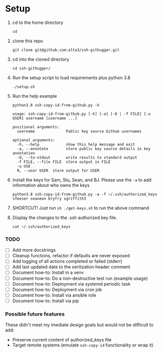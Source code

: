 # Setup



1. cd to the home directory

   `cd`
   

0. clone this repo

    `git clone git@github.com:alta3/ssh-githugger.git`
    

0. cd into the cloned directory

    `cd ssh-githugger/`
  
0. Run the setup script to load requirements plus python 3.8

    `./setup.sh`
  
0. Run the help example

    `python3.8 ssh-copy-id-from-github.py -h`
  
    ```
    usage: ssh-copy-id-from-github.py [-h] [-a] [-O | -f FILE] [-u USER] username [username ...]

    positional arguments:
      username              Public key source Github usernames

    optional arguments:
      -h, --help            show this help message and exit
      -a, --annotate        store public key source details in key annotation
      -O, --to-stdout       write results to standard output
      -f FILE, --file FILE  store output in FILE
      -u USE
      R, --user USER  store output for USER
    ```
  
0. Install the keys for Sam, Stu, Sean, and BJ. Please use the `-a` to add information about who owns the keys

    `python3.8 ssh-copy-id-from-github.py -a -f ~/.ssh/authorized_keys sfeeser seaneon bryfry sgriffith3`  

0. SHORTCUT!  Just run `sh ./get-keys.sh` to run the above command

0. Display the changes to the .ssh authorized key file.

    `cat ~/.ssh/authorized_keys`


### TODO

- [ ] Add more docstrings
- [ ] Cleanup functions, refactor if defaults are never exposed
- [ ] Add logging of all actions completed or failed (stderr) 
- [ ] Add last updated date to the serilization header comment
- [ ] Document how-to: Install in a venv
- [ ] Document how-to: Do a non-destructive test run (example usage)
- [ ] Document how-to: Deployment via systemd periodic task
- [ ] Document how-to: Deployment via cron job
- [ ] Document how-to: Install via ansible role
- [ ] Document how-to: Install via pip

### Possible future features

These didn't meet my imediate design goals but would not be difficult to add:

- Preserve current content of authorized_keys file
- Target remote systems (emulate `ssh-copy-id` functionality or wrap it)
